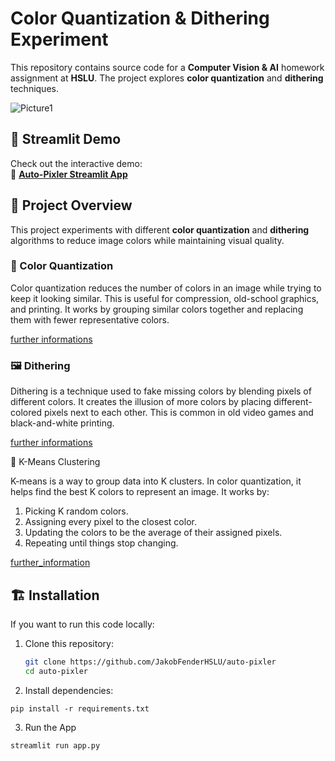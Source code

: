# Color Quantization & Dithering Experiment  

This repository contains source code for a **Computer Vision & AI** homework assignment at **HSLU**. The project explores **color quantization** and **dithering** techniques.  

![Picture1](https://github.com/user-attachments/assets/18711b11-e0e1-4a74-8ae1-23ad81480cc2)

## 🚀 Streamlit Demo  
Check out the interactive demo:  
🔗 **[Auto-Pixler Streamlit App](https://auto-pixler.streamlit.app)**  

## 📂 Project Overview  
This project experiments with different **color quantization** and **dithering** algorithms to reduce image colors while maintaining visual quality.

### 🎨 Color Quantization

Color quantization reduces the number of colors in an image while trying to keep it looking similar. This is useful for compression, old-school graphics, and printing. It works by grouping similar colors together and replacing them with fewer representative colors.  

[further informations](https://en.wikipedia.org/wiki/Color_quantization)

### 🖼️ Dithering


Dithering is a technique used to fake missing colors by blending pixels of different colors. It creates the illusion of more colors by placing different-colored pixels next to each other. This is common in old video games and black-and-white printing.


[further informations](https://en.wikipedia.org/wiki/Dither)


🔢 K-Means Clustering

K-means is a way to group data into K clusters. In color quantization, it helps find the best K colors to represent an image. It works by:

1. Picking K random colors.
2. Assigning every pixel to the closest color.
3. Updating the colors to be the average of their assigned pixels.
4. Repeating until things stop changing.

[further_information](https://en.wikipedia.org/wiki/K-means_clustering)


## 🏗️ Installation  
If you want to run this code locally:
1. Clone this repository:  
   ```bash
   git clone https://github.com/JakobFenderHSLU/auto-pixler
   cd auto-pixler
   ```
2. Install dependencies:
  ```
  pip install -r requirements.txt
  ```
3. Run the App
  ```bash
  streamlit run app.py
  ```


